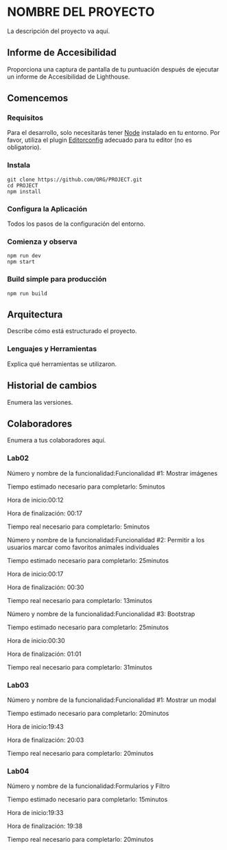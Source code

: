 # NOMBRE DEL PROYECTO
La descripción del proyecto va aquí.
## Informe de Accesibilidad
Proporciona una captura de pantalla de tu puntuación después de ejecutar un informe de Accesibilidad de Lighthouse.
## Comencemos
### Requisitos
Para el desarrollo, solo necesitarás tener [Node](http://nodejs.org/) instalado en tu entorno.
Por favor, utiliza el plugin [Editorconfig](http://editorconfig.org/) adecuado para tu editor (no es obligatorio).
### Instala
    git clone https://github.com/ORG/PROJECT.git
    cd PROJECT
    npm install
### Configura la Aplicación
Todos los pasos de la configuración del entorno.
### Comienza y observa
    npm run dev
    npm start
### Build simple para producción
    npm run build
## Arquitectura
Describe cómo está estructurado el proyecto.
### Lenguajes y Herramientas
Explica qué herramientas se utilizaron.
## Historial de cambios
Enumera las versiones.
## Colaboradores
Enumera a tus colaboradores aquí.

### Lab02

Número y nombre de la funcionalidad:Funcionalidad #1: Mostrar imágenes


Tiempo estimado necesario para completarlo: 5minutos

Hora de inicio:00:12

Hora de finalización: 00:17

Tiempo real necesario para completarlo: 5minutos


Número y nombre de la funcionalidad:Funcionalidad #2: Permitir a los usuarios marcar como favoritos animales individuales


Tiempo estimado necesario para completarlo: 25minutos

Hora de inicio:00:17

Hora de finalización: 00:30

Tiempo real necesario para completarlo: 13minutos


Número y nombre de la funcionalidad:Funcionalidad #3: Bootstrap


Tiempo estimado necesario para completarlo: 25minutos

Hora de inicio:00:30

Hora de finalización: 01:01

Tiempo real necesario para completarlo: 31minutos

### Lab03

Número y nombre de la funcionalidad:Funcionalidad #1: Mostrar un modal

Tiempo estimado necesario para completarlo: 20minutos

Hora de inicio:19:43

Hora de finalización: 20:03

Tiempo real necesario para completarlo: 20minutos

### Lab04

Número y nombre de la funcionalidad:Formularios y Filtro

Tiempo estimado necesario para completarlo: 15minutos

Hora de inicio:19:33

Hora de finalización: 19:38

Tiempo real necesario para completarlo: 20minutos